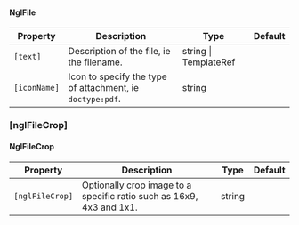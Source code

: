 ### <ngl-file>
#### NglFile

| Property | Description | Type | Default |
| -------- | ----------- | ---- | ------- |
| `[text]` | Description of the file, ie the filename. | string \| TemplateRef | |
| `[iconName]` | Icon to specify the type of attachment, ie `doctype:pdf`. | string | |


### [nglFileCrop]
#### NglFileCrop

| Property | Description | Type | Default |
| -------- | ----------- | ---- | ------- |
| `[nglFileCrop]` | Optionally crop image to a specific ratio such as 16x9, 4x3 and 1x1. | string | |
